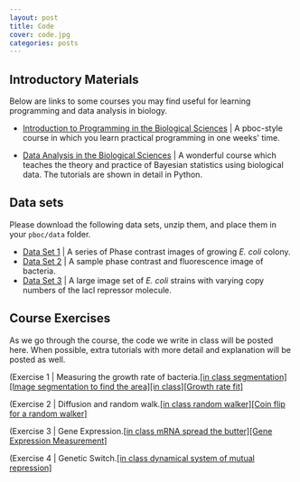```yaml
---
layout: post
title: Code
cover: code.jpg
categories: posts
---
```


## Introductory Materials


Below are links to some courses you may find useful for learning programming
and data analysis in biology.

* [Introduction to Programming in the Biological Sciences](http://justinbois.github.io/bootcamp/2016/) \| A pboc-style course in which you learn practical programming in one weeks' time.

* [Data Analysis in the Biological Sciences](http://bebi103.caltech.edu/2016/) \| A wonderful course which teaches the theory and practice of Bayesian statistics using biological data. The tutorials are shown in detail in Python.

## Data sets

Please download the following data sets, unzip them, and place them in your `pboc/data` folder.

* [Data Set 1](http://rpdata.caltech.edu/courses/pboc_data_sets/colony_growth.zip) \| A series of Phase contrast images of growing *E. coli* colony.
* [Data Set 2](http://rpdata.caltech.edu/courses/pboc_data_sets/SampleBacterialImages.zip) \| A sample phase contrast and fluorescence image of bacteria.
* [Data Set 3](http://rpdata.caltech.edu/courses/pboc_data_sets/lacI_titration.zip) \| A large image set of *E. coli* strains with varying copy numbers of the lacI repressor molecule.



## Course Exercises
As we go through the course, the code we write in class will be posted here. When possible, extra tutorials with more detail and explanation will be posted as well.

(Exercise 1 \| Measuring the
    growth rate of bacteria.[\[in
    class segmentation\]](../../../../code/bacteria_growth.m)[\[Image segmentation to find the area\]](../../../../code/Day1_Growth_Segmentation.mlx)[\[in class\]](../../../../code/InClass_Numerical_Calc.m)[\[Growth rate fit\]](../../../../code/Day1_GrowthRate_Fit.mlx)

(Exercise 2 \| Diffusion and random walk.[\[in
    class random walker\]](../../../../code/inClass_randomWalker.m)[\[Coin flip for a random walker\]](../../../../code/Day2_Binomial.mlx)

(Exercise 3 \| Gene Expression.[\[in class mRNA spread the butter\]](../../../../code/Spread_the_Butter_mRNA.m)[\[Gene Expression Measurement\]](../../../../code/GeneExpressionMeasurement.m)

(Exercise 4 \| Genetic Switch.[\[in class dynamical system of mutual repression\]](../../../../code/DynoSys.m)
